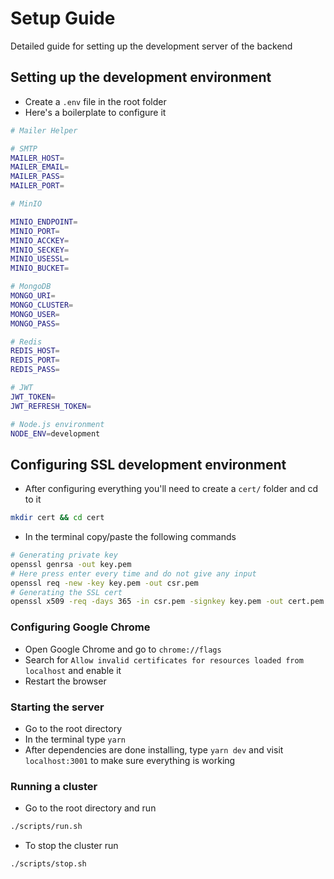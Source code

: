 # Setup Guide

Detailed guide for setting up the development server of the backend

## Setting up the development environment

- Create a `.env` file in the root folder
- Here's a boilerplate to configure it

```bash
# Mailer Helper

# SMTP
MAILER_HOST=
MAILER_EMAIL=
MAILER_PASS=
MAILER_PORT=

# MinIO

MINIO_ENDPOINT=
MINIO_PORT=
MINIO_ACCKEY=
MINIO_SECKEY=
MINIO_USESSL=
MINIO_BUCKET=

# MongoDB
MONGO_URI=
MONGO_CLUSTER=
MONGO_USER=
MONGO_PASS=

# Redis
REDIS_HOST=
REDIS_PORT=
REDIS_PASS=

# JWT
JWT_TOKEN=
JWT_REFRESH_TOKEN=

# Node.js environment
NODE_ENV=development
```

## Configuring SSL development environment

- After configuring everything you'll need to create a `cert/` folder and cd to it

```bash
mkdir cert && cd cert
```

- In the terminal copy/paste the following commands

```bash
# Generating private key
openssl genrsa -out key.pem
# Here press enter every time and do not give any input
openssl req -new -key key.pem -out csr.pem
# Generating the SSL cert
openssl x509 -req -days 365 -in csr.pem -signkey key.pem -out cert.pem
```

### Configuring Google Chrome

- Open Google Chrome and go to `chrome://flags`
- Search for `Allow invalid certificates for resources loaded from localhost` and enable it
- Restart the browser

### Starting the server

- Go to the root directory
- In the terminal type `yarn`
- After dependencies are done installing, type `yarn dev` and visit `localhost:3001` to make sure everything is working

### Running a cluster

- Go to the root directory and run

```bash
./scripts/run.sh
```

- To stop the cluster run

```bash
./scripts/stop.sh
```
